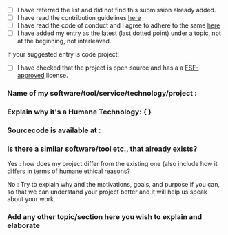 <!-- Feel free to add more sections to explain about your awesome humane work to us -->

- [ ] I have referred the list and did not find this submission already added.
- [ ] I have read the contribution guidelines [here](https://github.com/humanetech-community/awesome-humane-tech/blob/main/contributing.md)
- [ ] I have read the code of conduct and I agree to adhere to the same [here](https://github.com/humanetech-community/awesome-humane-tech/blob/main/code-of-conduct.md)
- [ ] I have added my entry as the latest (last dotted point) under a topic, not at the beginning, not interleaved. 

If your suggested entry is code project:

- [ ] I have checked that the project is open source and has a a [FSF-approved](https://www.gnu.org/licenses/license-list.html) license.

<!-- This is needed to maintain the list's history appear incrementally updating for future reference. -->
<!-- Every entry added to Humane Awesome list is important to the welfare of the society/species 
<!-- .. and hence we use dotted list, not numerical list which may imply order --> 

### Name of my software/tool/service/technology/project : 

### Explain why it's a Humane Technology: { }

### Sourcecode is available at : <!-- Repository URL + optionally mention license --> 
<!-- If it's not a FLOSS/FOSS/OSS project, please clarify further --> 

### Is there a similar software/tool etc., that already exists?

Yes : how does my project differ from the existing one (also include how it differs in terms of humane ethical reasons?  

No : Try to explain why and the motivations, goals, and purpose if you can, so that we can understand your project better and it will help us speak about your work. 
  
### Add any other topic/section here you wish to explain and elaborate
